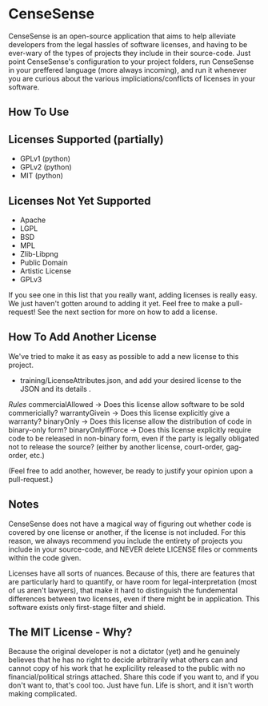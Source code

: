 CenseSense
==========

CenseSense is an open-source application that aims to help alleviate developers from the legal hassles of software licenses, and having to be ever-wary of the types of projects they 
include in their source-code. Just  point CenseSense's configuration to your project folders, run CenseSense in your preffered language (more always incoming), and run it whenever you
are curious about the various impliciations/conflicts of licenses in your software.

## How To Use

## Licenses Supported (partially)
- GPLv1 (python)
- GPLv2 (python)
- MIT (python)

## Licenses Not Yet Supported
- Apache
- LGPL
- BSD
- MPL
- Zlib-Libpng
- Public Domain
- Artistic License
- GPLv3

If you see one in this list that you really want, adding licenses is really easy. We just haven't gotten around to adding it yet. Feel free to make a pull-request! See the next section for more on how to add a license.

## How To Add Another License

We've tried to make it as easy as possible to add a new license to this project. 
- training/LicenseAttributes.json, and add your desired license to the JSON and its details .

_Rules_
commercialAllowed -> Does this license allow software to be sold commericially?
warrantyGivein 	  -> Does this license explicitly give a warranty?
binaryOnly		  -> Does this license allow the distribution of code in binary-only form?
binaryOnlyIfForce -> Does this license explicitly require code to be released in non-binary form, even if the party is legally obligated not to release the source? (either by another license, court-order, gag-order, etc.)

(Feel free to add another, however, be ready to justify your opinion upon a pull-request.)


## Notes

CenseSense does not have a magical way of figuring out whether code is covered by one license or another, if the license is not included. For this reason,
we always recommend you include the entirety of projects you include in your source-code, and NEVER delete LICENSE files or comments within the code given.

Licenses have all sorts of nuances. Because of this, there are features that are particularly hard to quantify, or have room for legal-interpretation (most of us aren't lawyers),
that make it hard to distinguish the fundemental differences between two licenses, even if there might be in application. This software exists only first-stage filter and shield. 

## The MIT License - Why?

Because the original developer is not a dictator (yet) and he genuinely believes that he has no right to decide arbitrarily what others can and cannot 
copy of his work that he explicility released to the public with no financial/political strings attached. Share this code if you want to, and if you don't want to, that's cool too.
Just have fun. Life is short, and it isn't worth making complicated. 